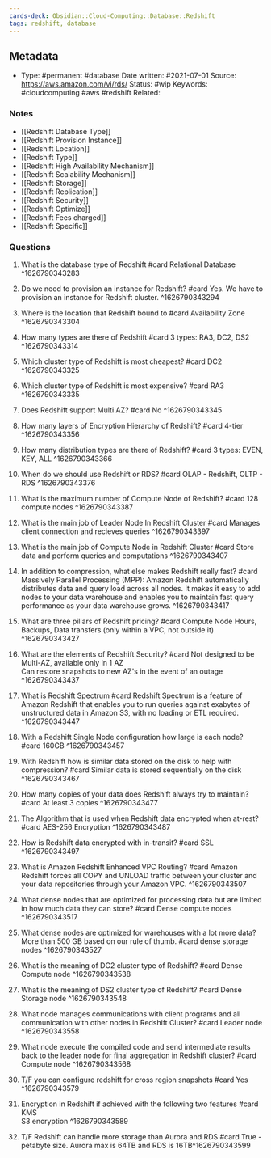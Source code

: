 ```yaml
---
cards-deck: Obsidian::Cloud-Computing::Database::Redshift
tags: redshift, database
---
```

## Metadata

-  Type: #permanent #database
    Date written: #2021-07-01
    Source:  https://aws.amazon.com/vi/rds/
    Status: #wip 
    Keywords:  #cloudcomputing #aws #redshift
	Related:
	
### Notes
- [[Redshift Database Type]]
- [[Redshift Provision Instance]]
- [[Redshift Location]]
- [[Redshift Type]]
- [[Redshift High Availability Mechanism]]
- [[Redshift Scalability Mechanism]]
- [[Redshift Storage]]
- [[Redshift Replication]]
- [[Redshift Security]]
- [[Redshift Optimize]]
- [[Redshift Fees charged]]
- [[Redshift Specific]]

### Questions

1. What is the database type of Redshift
#card 
Relational Database
^1626790343283

2. Do we need to provision an instance for Redshift?
#card 
Yes. We have to provision an instance for Redshift cluster.
^1626790343294

3. Where is the location that Redshift bound to
#card 
Availability Zone
^1626790343304

4. How many types are there of Redshift
#card 
3 types: RA3, DC2, DS2
^1626790343314

5. Which cluster type of Redshift is most cheapest?
#card 
DC2
^1626790343325

6. Which cluster type of Redshift is most expensive?
#card 
RA3
^1626790343335

7. Does Redshift support Multi AZ?
#card 
No
^1626790343345

8. How many layers of Encryption Hierarchy of Redshift?
#card 
4-tier
^1626790343356

9. How many distribution types are there of Redshift?
#card 
3 types: EVEN, KEY, ALL
^1626790343366

10. When do we should use Redshift or RDS?
#card 
OLAP - Redshift, OLTP - RDS
^1626790343376

11. What is the maximum number of Compute Node of Redshift?
#card 
128 compute nodes
^1626790343387

12. What is the main job of Leader Node In Redshift Cluster
#card 
Manages client connection and recieves queries
^1626790343397

13. What is the main job of Compute Node in Redshift Cluster
#card 
Store data and perform queries and computations
^1626790343407

14. In addition to compression, what else makes Redshift really fast?
#card 
Massively Parallel Processing (MPP): Amazon Redshift automatically distributes data and query load across all nodes. It makes it easy to add nodes to your data warehouse and enables you to maintain fast query performance as your data warehouse grows.
^1626790343417

15. What are three pillars of Redshift pricing?
#card 
Compute Node Hours, Backups, Data transfers (only within a VPC, not outside it)
^1626790343427

16. What are the elements of Redshift Security?
#card 
Not designed to be Multi-AZ, available only in 1 AZ  
Can restore snapshots to new AZ's in the event of an outage
^1626790343437

17. What is Redshift Spectrum
#card 
Redshift Spectrum is a feature of Amazon Redshift that enables you to run queries against exabytes of unstructured data in Amazon S3, with no loading or ETL required.
^1626790343447

18. With a Redshift Single Node configuration how large is each node?
#card 
160GB
^1626790343457

19. With Redshift how is similar data stored on the disk to help with compression?
#card 
Similar data is stored sequentially on the disk
^1626790343467

20. How many copies of your data does Redshift always try to maintain?
#card 
At least 3 copies
^1626790343477

21. The Algorithm that is used when Redshift data encrypted when at-rest?
#card 
AES-256 Encryption
^1626790343487

22. How is Redshift data encrypted with in-transit?
#card 
SSL
^1626790343497

23. What is Amazon Redshift Enhanced VPC Routing?
#card 
Amazon Redshift forces all COPY and UNLOAD traffic between your cluster and your data repositories through your Amazon VPC.
^1626790343507

24. What dense nodes that are optimized for processing data but are limited in how much data they can store?
#card 
Dense compute nodes
^1626790343517

25. What dense nodes are optimized for warehouses with a lot more data? More than 500 GB based on our rule of thumb.
#card 
dense storage nodes
^1626790343527

26. What is the meaning of DC2 cluster type of Redshift?
#card 
Dense Compute node
^1626790343538

27. What is the meaning of DS2 cluster type of Redshift?
#card 
Dense Storage node
^1626790343548

28. What node manages communications with client programs and all communication with other nodes in Redshift Cluster?
#card 
Leader node
^1626790343558

29. What node execute the compiled code and send intermediate results back to the leader node for final aggregation in Redshift cluster?
#card 
Compute node
^1626790343568

30. T/F you can configure redshift for cross region snapshots
#card 
Yes
^1626790343579

31. Encryption in Redshift if achieved with the following two features
#card 
KMS  
S3 encryption
^1626790343589

32. T/F Redshift can handle more storage than Aurora and RDS
#card 
True - petabyte size. Aurora max is 64TB and RDS is 16TB^1626790343599

